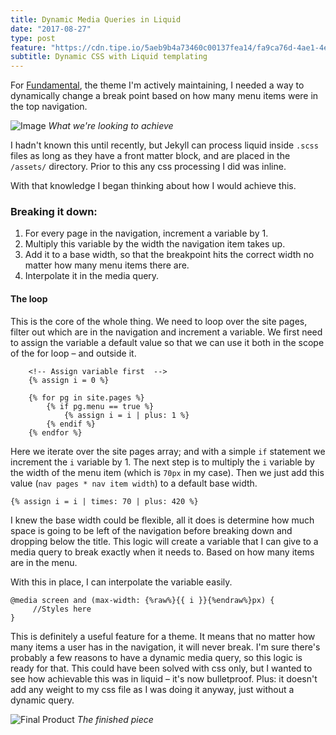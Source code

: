 ```yaml
---
title: Dynamic Media Queries in Liquid
date: "2017-08-27"
type: post
feature: "https://cdn.tipe.io/5aeb9b4a73460c00137fea14/fa9ca76d-4ae1-4ec1-bc5b-92720ff46208/liquid-snippet.png"
subtitle: Dynamic CSS with Liquid templating
---
```


For [Fundamental](https://github.com/theomjones/fundamental), the theme I'm actively maintaining, I needed a way to dynamically change a break point based on how many menu items were in the top navigation.

![Image](https://dsc.cloud/theomjones/2017-08-27-12.31.57/2017-08-27-12.31.57.gif)
<em>What we're looking to achieve</em>

I hadn't known this until recently, but Jekyll can process liquid inside `.scss` files as long as they have a front matter block, and are placed in the `/assets/` directory. Prior to this any css processing I did was inline.

With that knowledge I began thinking about how I would achieve this.

### Breaking it down:

1.  For every page in the navigation, increment a variable by 1.
2.  Multiply this variable by the width the navigation item takes up.
3.  Add it to a base width, so that the breakpoint hits the correct width no matter how many menu items there are.
4.  Interpolate it in the media query.

#### The loop

This is the core of the whole thing. We need to loop over the site pages, filter out which are in the navigation and increment a variable. We first need to assign the variable a default value so that we can use it both in the scope of the for loop – and outside it.

```liquid
    <!-- Assign variable first  -->
    {% assign i = 0 %}

    {% for pg in site.pages %}
        {% if pg.menu == true %}
            {% assign i = i | plus: 1 %}
        {% endif %}
    {% endfor %}
```

Here we iterate over the site pages array; and with a simple `if` statement we increment the `i` variable by 1. The next step is to multiply the `i` variable by the width of the menu item (which is `70px` in my case). Then we just add this value (`nav pages * nav item width`) to a default base width.

```liquid
{% assign i = i | times: 70 | plus: 420 %}
```

I knew the base width could be flexible, all it does is determine how much space is going to be left of the navigation before breaking down and dropping below the title. This logic will create a variable that I can give to a media query to break exactly when it needs to. Based on how many items are in the menu.

With this in place, I can interpolate the variable easily.

```liquid
@media screen and (max-width: {%raw%}{{ i }}{%endraw%}px) {
	 //Styles here
}
```

This is definitely a useful feature for a theme. It means that no matter how many items a user has in the navigation, it will never break. I'm sure there's probably a few reasons to have a dynamic media query, so this logic is ready for that. This could have been solved with css only, but I wanted to see how achievable this was in liquid – it's now bulletproof. Plus: it doesn't add any weight to my css file as I was doing it anyway, just without a dynamic query.

![Final Product](https://dsc.cloud/theomjones/2017-08-27-12.57.00/2017-08-27-12.57.00.gif)
<em>The finished piece</em>
